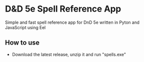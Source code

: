 # D&D 5e Spell Reference App
Simple and fast spell reference app for DnD 5e written in Pyton and JavaScript using Eel

## How to use
 - Download the latest release, unzip it and run "spells.exe"

